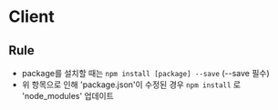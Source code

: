 # Client

## Rule

- package를 설치할 때는 `npm install [package] --save` (--save 필수)
- 위 항목으로 인해 'package.json'이 수정된 경우 `npm install` 로 'node_modules' 업데이트
